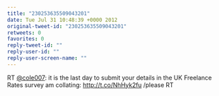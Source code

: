 ```yaml
---
title: "230253635509043201"
date: Tue Jul 31 10:48:39 +0000 2012
original-tweet-id: "230253635509043201"
retweets: 0
favorites: 0
reply-tweet-id: ""
reply-user-id: ""
reply-user-screen-name: ""
---
```

RT <a href="https://twitter.com/cole007">@cole007</a>: it is the last day to submit your details in the UK Freelance Rates survey am collating: http://t.co/NhHyk2fu /please RT
